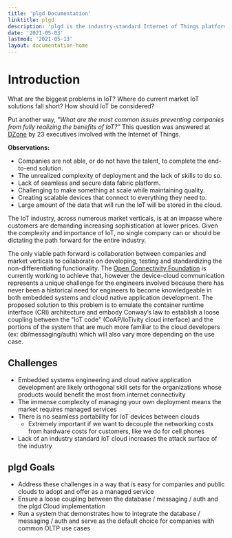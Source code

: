 ```yaml
---
title: 'plgd Documentation'
linktitle: plgd
description: 'plgd is the industry-standard Internet of Things platform with an emphasis on security, interoperability and resiliency.'
date: '2021-05-03'
lastmod: '2021-05-13'
layout: documentation-home
---
```


# Introduction
What are the biggest problems in IoT? Where do current market IoT solutions fall short?  How should IoT be considered?

Put another way, _"What are the most common issues preventing companies from fully realizing the benefits of IoT?"_  This question was answered at [DZone](https://dzone.com/articles/most-common-problems-with-iot) by 23 executives involved with the Internet of Things.

**Observations:**
- Companies are not able, or do not have the talent, to complete the end-to-end solution.
- The unrealized complexity of deployment and the lack of skills to do so.
- Lack of seamless and secure data fabric platform.
- Challenging to make something at scale while maintaining quality.
- Creating scalable devices that connect to everything they need to.
- Large amount of the data that will run the IoT will be stored in the cloud.


The IoT industry, across numerous market verticals, is at an impasse where customers are demanding increasing sophistication at lower prices. Given the complexity and importance of IoT, no single company can or should be dictating the path forward for the entire industry.

The only viable path forward is collaboration between companies and market verticals to collaborate on developing, testing and standardizing the non-differentiating functionality. The [Open Connectivity Foundation](https://openconnectivity.org/) is currently working to achieve that, however the device-cloud communication represents a unique challenge for the engineers involved because there has never been a historical need for engineers to become knowledgeable in both embedded systems and cloud native application development. The proposed solution to this problem is to emulate the container runtime interface (CRI) architecture and embody Conway’s law to establish a loose coupling between the "IoT code" (CoAP/IoTivity cloud interface) and the portions of the system that are much more familiar to the cloud developers (ex: db/messaging/auth) which will also vary more depending on the use case.

## Challenges
- Embedded systems engineering and cloud native application development are likely orthogonal skill sets for the organizations whose products would benefit the most from internet connectivity
- The immense complexity of managing your own deployment means the market requires managed services
- There is no seamless portability for IoT devices between clouds
    - Extremely important if we want to decouple the networking costs from hardware costs for customers, like we do for cell phones
- Lack of an industry standard IoT cloud increases the attack surface of the industry

## plgd Goals

- Address these challenges in a way that is easy for companies and public clouds to adopt and offer as a managed service
- Ensure a loose coupling between the database / messaging / auth and the plgd Cloud implementation
- Run a system that demonstrates how to integrate the database / messaging / auth and serve as the default choice for companies with common OLTP use cases
